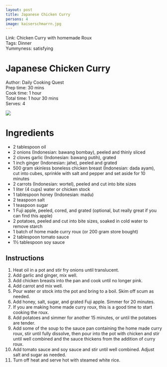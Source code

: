```yaml
---
layout: post
title: Japanese Chicken Curry
persons: 4
image: kaiserschmarrn.jpg
---
```


Link: <a ref="http://dailycookingquest.com/by-ingredient/chicken/japanese-chicken-curry-with-homemade-curry-roux"> Chicken Curry with homemade Roux </a>  
Tags: Dinner  
Yummyness: satisfying

# Japanese Chicken Curry

Author: Daily Cooking Quest  
Prep time: 30 mins  
Cook time: 1 hour  
Total time: 1 hour 30 mins  
Serves: 4  

![](http://dailycookingquest.com/wp-content/uploads/2014/01/japanese_curry2.jpg)

# Ingredients

- 2 tablespoon oil
- 2 onions (Indonesian: bawang bombay), peeled and thinly sliced
- 2 cloves garlic (Indonesian: bawang putih), grated
- 1 inch ginger (Indonesian: jahe), peeled and grated
- 500 gram skinless boneless chicken breast (Indonesian: dada ayam), cut into cubes, sprinkle with salt and pepper and set aside for 10 minutes
- 2 carrots (Indonesian: wortel), peeled and cut into bite sizes
- 1 liter (4 cups) water or chicken stock
- 1 tablespoon honey (Indonesian: madu)
- 2 teaspoon salt
- 1 teaspoon sugar
- 1 Fuji apple, peeled, cored, and grated (optional, but really great if you can find this apple)
- 2 potatoes, peeled and cut into bite sizes, soaked in cold water to remove starch
- 1 batch of home made curry roux (or 200 gram store bought)
- 2 tablespoon tomato sauce
- 1½ tablespoon soy sauce

## Instructions

1. Heat oil in a pot and stir fry onions until translucent.
2. Add garlic and ginger, mix well.
3. Add chicken breasts into the pan and cook until no longer pink.
4. Add carrot and mix well.
5. Pour water or stock into the pot and bring to a boil. Skim off scum as needed.
6. Add honey, salt, sugar, and grated Fuji apple. Simmer for 20 minutes.
7. If you are making home made curry roux, this is a good time to start cooking the roux.
8. Add potatoes and simmer for another 15 minutes, or until the potatoes are tender.
9. Add some of the soup to the sauce pan containing the home made curry roux,
stir until fully dissolve, then pour into the pot with chicken and stir
until well combined and the sauce thickens from the addition of curry
roux.
10. Add tomato sauce and soy sauce and stir until well combined. Adjust salt and sugar as needed.
11. Turn off heat and serve hot with steamed white rice.
